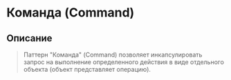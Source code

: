 # Команда (Command)

## Описание

>Паттерн "Команда" (Command) позволяет инкапсулировать запрос на выполнение определенного действия в виде отдельного объекта (объект представляет операцию).